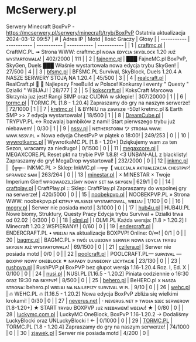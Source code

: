
# McSerwery.pl
Serwery Minecraft BoxPvP - https://mcserwery.pl/serwery/minecraft/tryb/BoxPvP
Ostatnia aktualizacja 2024-03-12 09:57
| # | Adres IP | Motd | Ilość Graczy | Głosy |
| ----------- | ----------- | ----------- | ----------- | ----------- |
| 1 | 	[craftmc.pl](https://mcserwery.pl/serwery/minecraft/87/) | CraftMC.PL ➟ Strona WWW: craftmc.pl ɴᴏᴡᴀ ᴇᴅʏᴄᴊᴀ ꜱᴋʏʙʟᴏᴄᴋ 1.20 ᴊᴜż ᴡʏꜱᴛᴀʀᴛᴏᴡᴀʟᴀ! | 402/2000 | 111 |
| 2 | 	[fajnemc.pl](https://mcserwery.pl/serwery/minecraft/100/) | ███ FajneMC.pl  BoxPvP, SkyGen, Duels ███ Właśnie wystartowała nowa edycja trybu SkyGen! | 27/500 | 4 |
| 3 | 	[bfsmc.pl](https://mcserwery.pl/serwery/minecraft/2/) | BFSMC.PL  Survival, SkyBlock, Duels  1.20.4 A NASZE SERWERY STOJĄ NA 1.20.4 | 45/500 | 3 |
| 4 | 	[realcraft.pl](https://mcserwery.pl/serwery/minecraft/63/) | RealCraft.pl   Najlepszy FreeBuild w Polsce! Konkursy i eventy " Questy " Dzialki " WBIJAJ! | 28/777 | 2 |
| 5 | 	[kokscraft.pl](https://mcserwery.pl/serwery/minecraft/1/) | KoksCraft  Marcowa Skrzynia juz jest! Rangi SIMP oraz CUDNA w sklepie! | 307/20000 | 1 |
| 6 | 	[tormc.pl](https://mcserwery.pl/serwery/minecraft/35/) | TORMC.PL [1.8 - 1.20.4] Zapraszamy do gry na naszym serwerze! | 72/1000 | 1 |
| 7 | 	[kretmc.pl](https://mcserwery.pl/serwery/minecraft/182/) | & BYNIU na zawsze -50zł  kretmc.pl & Earth SMP >> 7 edycja wystartowala! | 18/500 | 1 |
| 8 | 	[DreamCube.pl](https://mcserwery.pl/serwery/minecraft/240/) | TRYPVP.PL ↔ Rozwalaj bambików z nami! Start pierwszego trybu już niebawem! | 0/30 | 1 |
| 9 | 	[nssv.pl](https://mcserwery.pl/serwery/minecraft/4/) | ɴᴇᴛʜᴇʀꜱᴛᴏʀᴍ ツ ꜱᴛʀᴏɴᴀ ᴡᴡᴡ: ᴡᴡᴡ.ɴꜱꜱᴠ.ᴘʟ × Nowa edycja ChestPvP w piątek o 18:00! | 249/253 | 0 |
| 10 | 	[wywrotkamc.pl](https://mcserwery.pl/serwery/minecraft/6/) | WywrotkaMC.PL [1.8 - 1.20+] Dziękujemy wam za ten Sezon, wracamy za niedługo! | 0/1500 | 0 |
| 11 | 	[megaxcore.pl](https://mcserwery.pl/serwery/minecraft/7/) | MEGAXCORE.PL Reset pkt na trybie PVP 1.8.8! <3 UNBAN-ALL z blacklisty! Zapraszamy do gry!  MegaDrop wystartowal! | 232/2000 | 0 |
| 12 | 	[inkmc.pl](https://mcserwery.pl/serwery/minecraft/15/) | 【╦╤─ INKMC.PL > Sklep: InkMC.pl  ─╤╦【 ᴡʟᴇᴄɪᴀʟᴀ ᴀᴋᴛᴜᴀʟɪᴢᴀᴄᴊᴀ ᴄʜᴇsᴛᴘᴠᴘ! sᴘʀᴀᴡᴅᴢ sᴀᴍ | 263/264 | 0 |
| 13 | 	[minestar.pl](https://mcserwery.pl/serwery/minecraft/23/) | × MINESTAR × Twoje Imperium Gier! ᴡᴘʀᴏᴡᴀᴅᴢɪʟɪśᴍʏ ɴᴏᴡʏ sᴇᴛ ɴᴀ sᴋʏɢᴇɴ | 629/1 | 0 |
| 14 | 	[craftplay.pl](https://mcserwery.pl/serwery/minecraft/25/) | CraftPlay.pl :: Sklep: CraftPlay.pl Zapraszamy do wspolnej gry na serwerze! | 420/5000 | 0 |
| 15 | 	[noobekpvp.pl](https://mcserwery.pl/serwery/minecraft/28/) | NOOBEKPVP.PL » Strona WWW: noobekpvp.pl ᴋɪᴛᴘᴠᴘ ᴡʟᴀꜱɴɪᴇ ᴡʏꜱᴛᴀʀᴛᴏᴡᴀʟ, ᴡʙɪᴊᴀᴊ | 1/100 | 0 |
| 16 | 	[mcgry.pl](https://mcserwery.pl/serwery/minecraft/44/) | Serwer nie posiada motd | 3/1000 | 0 |
| 17 | 	[hub4u.pl](https://mcserwery.pl/serwery/minecraft/51/) | HUB4U.PL  Nowe biomy, Struktury, Questy Pracy Edycja trybu Survival + Dzialki trwa od 02.02 | 0/300 | 0 |
| 18 | 	[olmi.pl](https://mcserwery.pl/serwery/minecraft/55/) | l OLMI.PL Każda wersja: [1.8 > 1.20.2] l Minecraft 1.20.2 WSPIERANY! | 0/60 | 0 |
| 19 | 	[endercraft.pl](https://mcserwery.pl/serwery/minecraft/58/) | ENDERCRAFT.PL • ᴡʙɪᴊᴀᴊ ɴᴀ aktualizacje BOXPVP!  Online: 0/∞! | 0/1 | 0 |
| 20 | 	[bagmc.pl](https://mcserwery.pl/serwery/minecraft/61/) | BAGMC.PL » ᴛᴡóᴊ ᴜʟᴜʙɪᴏɴʏ sᴇʀᴡᴇʀ   ɴᴏᴡᴀ ᴇᴅʏᴄᴊᴀ ᴛʀʏʙᴜ sᴋʏɢᴇɴ ᴊᴜż ᴡʏsᴛᴀʀᴛᴏᴡᴀʟᴀ! | 69/1500 | 0 |
| 21 | 	[czilera.pl](https://mcserwery.pl/serwery/minecraft/71/) | Serwer nie posiada motd | 0/0 | 0 |
| 22 | 	[poolcraft.pl](https://mcserwery.pl/serwery/minecraft/75/) | POOLCRAFT.PL— ꜱᴜʀᴠɪᴠᴀʟ — ʙᴏxᴘᴠᴘ ɴᴏᴡʏ ᴏɴᴇʙʟᴏᴄᴋ ✦ ɴᴀᴘᴀᴅʏ ᴅᴜɴɢᴇᴏɴʏ ʟɪᴄʏᴛᴀᴄᴊᴇ | 23/130 | 0 |
| 23 | 	[rushpvp.pl](https://mcserwery.pl/serwery/minecraft/108/) | RushPVP.pl  BoxPVP bez głupot wersja 1.16-1.20.4  Roz. I, Ed. X | 0/100 | 0 |
| 24 | 	[nusi.pl](https://mcserwery.pl/serwery/minecraft/109/) | NUSI.PL [1.16.5 - 1.20.2] Piniata codziennie o 16:30 oraz 19:30 na sᴋʏᴘᴠᴘ! | 8/500 | 0 |
| 25 | 	[behero.pl](https://mcserwery.pl/serwery/minecraft/117/) | BeHERO.pl x ɴᴀsᴢᴀ sᴛʀᴏɴᴀ: behero.pl  ᴡʙɪᴊᴀᴊ ɴᴀ ɴᴀᴊʟᴇᴘꜱᴢʏ ꜱᴜʀᴠɪᴠᴀʟ ᴡ ᴘʟ | 9/10 | 0 |
| 26 | 	[wehc.pl](https://mcserwery.pl/serwery/minecraft/124/) | 🔥 WEHC.PL 🔥 [1.16.5 - 1.20.2] Nowa edycja BoxPvP zbliża się wielkimi krokami! | 0/30 | 0 |
| 27 | 	[neverus.net](https://mcserwery.pl/serwery/minecraft/126/) | · ɴᴇᴠᴇʀᴜs.ɴᴇᴛ » ᴛᴡᴏᴊᴀ sɪᴇᴄ sᴇʀᴡᴇʀᴏᴡ [1.8-1.20+] ★ START ᴛʀʏʙᴜ BOXPVP ᴊᴜᴢ ɴɪᴇʙᴀᴡᴇᴍ! ᴡʙɪᴊᴀᴊ! ★ | 0/80 | 0 |
| 28 | 	[luckymc.com.pl](https://mcserwery.pl/serwery/minecraft/129/) | LuckyMC  OneBlock, BoxPvP  1.16-1.20.2 → Dodaliśmy LuckyBlocki oraz UNLuckyBlocki ! ← | 0/1000 | 0 |
| 29 | 	[TORMC.PL](https://mcserwery.pl/serwery/minecraft/138/) | TORMC.PL [1.8 - 1.20.4] Zapraszamy do gry na naszym serwerze! | 74/1000 | 0 |
| 30 | 	[zjawek.pl](https://mcserwery.pl/serwery/minecraft/144/) | Serwer nie posiada motd | 4/200 | 0 |

